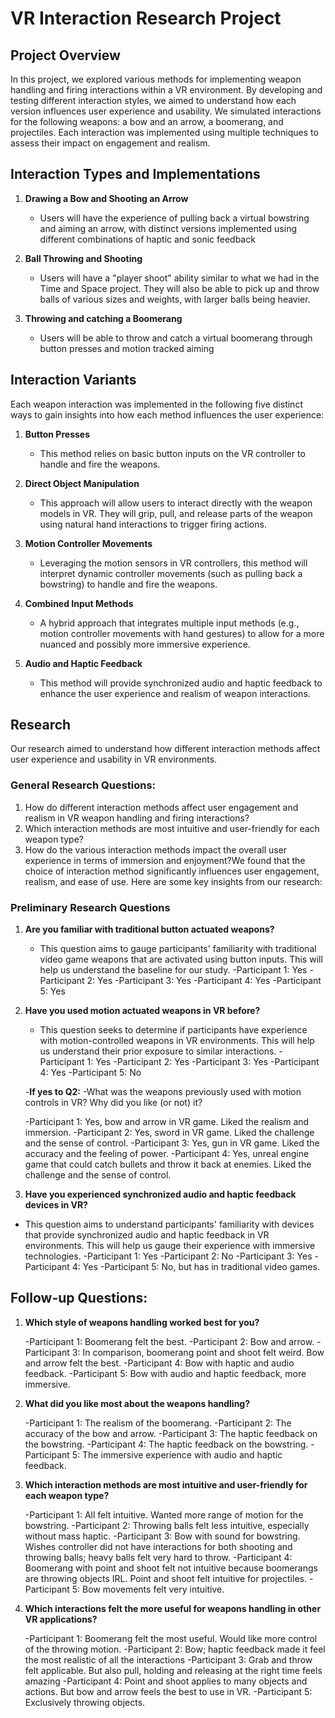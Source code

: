 # VR Interaction Research Project

## Project Overview

In this project, we explored various methods for implementing weapon handling and firing interactions within a VR environment. By developing and testing different interaction styles, we aimed to understand how each version influences user experience and usability. We simulated interactions for the following weapons: a bow and an arrow, a boomerang, and projectiles. Each interaction was implemented using multiple techniques to assess their impact on engagement and realism.

## Interaction Types and Implementations

1. **Drawing a Bow and Shooting an Arrow**

   - Users will have the experience of pulling back a virtual bowstring and aiming an arrow, with distinct versions implemented using different combinations of haptic and sonic feedback 

2. **Ball Throwing and Shooting**
   - Users will have a "player shoot" ability similar to what we had in the Time and Space project. They will also be able to pick up and throw balls of various sizes and weights, with larger balls being heavier. 

3. **Throwing and catching a Boomerang**

   - Users will be able to throw and catch a virtual boomerang through button presses and motion tracked aiming

## Interaction Variants

Each weapon interaction was implemented in the following five distinct ways to gain insights into how each method influences the user experience:

1. **Button Presses**

   - This method relies on basic button inputs on the VR controller to handle and fire the weapons.

2. **Direct Object Manipulation**

   - This approach will allow users to interact directly with the weapon models in VR. They will grip, pull, and release parts of the weapon using natural hand interactions to trigger firing actions.

3. **Motion Controller Movements**

   - Leveraging the motion sensors in VR controllers, this method will interpret dynamic controller movements (such as pulling back a bowstring) to handle and fire the weapons.

4. **Combined Input Methods**
   - A hybrid approach that integrates multiple input methods (e.g., motion controller movements with hand gestures) to allow for a more nuanced and possibly more immersive experience.
5. **Audio and Haptic Feedback**
   - This method will provide synchronized audio and haptic feedback to enhance the user experience and realism of weapon interactions.

## Research

Our research aimed to understand how different interaction methods affect user experience and usability in VR environments.

### General Research Questions:

1. How do different interaction methods affect user engagement and realism in VR weapon handling and firing interactions?
2. Which interaction methods are most intuitive and user-friendly for each weapon type?
3. How do the various interaction methods impact the overall user experience in terms of immersion and enjoyment?We found that the choice of interaction method significantly influences user engagement, realism, and ease of use. Here are some key insights from our research:

### Preliminary Research Questions

1. **Are you familiar with traditional button actuated weapons?**

   - This question aims to gauge participants' familiarity with traditional video game weapons that are activated using button inputs. This will help us understand the baseline for our study.
     -Participant 1: Yes
     -Participant 2: Yes
     -Participant 3: Yes
     -Participant 4: Yes
     -Participant 5: Yes

2. **Have you used motion actuated weapons in VR before?**

   - This question seeks to determine if participants have experience with motion-controlled weapons in VR environments. This will help us understand their prior exposure to similar interactions.
     -Participant 1: Yes
     -Participant 2: Yes
     -Participant 3: Yes
     -Participant 4: Yes
     -Participant 5: No

   -**If yes to Q2:**
   -What was the weapons previously used with motion controls in VR? Why did you like (or not) it?

   -Participant 1: Yes, bow and arrow in VR game. Liked the realism and immersion.
   -Participant 2: Yes, sword in VR game. Liked the challenge and the sense of control.
   -Participant 3: Yes, gun in VR game. Liked the accuracy and the feeling of power.
   -Participant 4: Yes, unreal engine game that could catch bullets and throw it back at enemies. Liked the challenge and the sense of control.

3. **Have you experienced synchronized audio and haptic feedback devices in VR?**

- This question aims to understand participants' familiarity with devices that provide synchronized audio and haptic feedback in VR environments. This will help us gauge their experience with immersive technologies.
  -Participant 1: Yes
  -Participant 2: No
  -Participant 3: Yes
  -Participant 4: Yes
  -Participant 5: No, but has in traditional video games.

## Follow-up Questions:

1. **Which style of weapons handling worked best for you?**

   -Participant 1: Boomerang felt the best.
   -Participant 2: Bow and arrow.
   -Participant 3: In comparison, boomerang point and shoot felt weird. Bow and arrow felt the best.
   -Participant 4: Bow with haptic and audio feedback.
   -Participant 5: Bow with audio and haptic feedback, more immersive.

2. **What did you like most about the weapons handling?**

   -Participant 1: The realism of the boomerang.
   -Participant 2: The accuracy of the bow and arrow.
   -Participant 3: The haptic feedback on the bowstring.
   -Participant 4: The haptic feedback on the bowstring.
   -Participant 5: The immersive experience with audio and haptic feedback.

3. **Which interaction methods are most intuitive and user-friendly for each weapon type?**

   -Participant 1: All felt intuitive. Wanted more range of motion for the bowstring.
   -Participant 2: Throwing balls felt less intuitive, especially without mass haptic.
   -Participant 3: Bow with sound for bowstring. Wishes controller did not have interactions for both shooting and throwing balls; heavy balls felt very hard to throw.
   -Participant 4: Boomerang with point and shoot felt not intuitive because boomerangs are throwing objects IRL. Point and shoot felt intuitive for projectiles.
   -Participant 5: Bow movements felt very intuitive.

4. **Which interactions felt the more useful for weapons handling in other VR applications?**

   -Participant 1: Boomerang felt the most useful. Would like more control of the throwing motion.
   -Participant 2: Bow; haptic feedback made it feel the most realistic of all the interactions
   -Participant 3: Grab and throw felt applicable. But also pull, holding and releasing at the right time feels amazing
   -Participant 4: Point and shoot applies to many objects and actions. But bow and arrow feels the best to use in VR.
   -Participant 5: Exclusively throwing objects.
